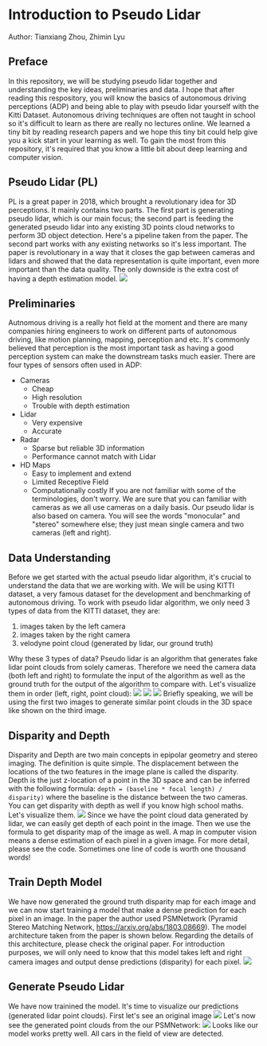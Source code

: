 # Introduction to Pseudo Lidar
Author: Tianxiang Zhou, Zhimin Lyu

## Preface
In this repository, we will be studying pseudo lidar together and understanding the key ideas, preliminaries and data. I hope that after reading this respository, you will know the basics of autonomous driving perceptions (ADP) and being able to play with pseudo lidar yourself with the Kitti Dataset. Autonomous driving techniques are often not taught in school so it's difficult to learn as there are really no lectures online. We learned a tiny bit by reading research papers and we hope this tiny bit could help give you a kick start in your learning as well. To gain the most from this repository, it's required that you know a little bit about deep learning and computer vision. 

## Pseudo Lidar (PL)
PL is a great paper in 2018, which brought a revolutionary idea for 3D perceptions. It mainly contains two parts. The first part is generating pseudo lidar, which is our main focus; the second part is feeding the generated pseudo lidar into any existing 3D points cloud networks to perform 3D object detection. Here's a pipeline taken from the paper. The second part works with any existing networks so it's less important. The paper is revolutionary in a way that it closes the gap between cameras and lidars and showed that the data representation is quite important, even more important than the data quality. The only downside is the extra cost of having a depth estimation model.
<img src='https://github.com/naivepig1998/pseudo_lidar/blob/main/images/pl.png?raw=true'>

## Preliminaries
Autnomous driving is a really hot field at the moment and there are many companies hiring engineers to work on different parts of autonomous driving, like motion planning, mapping, perception and etc. It's commonly believed that perception is the most important task as having a good perception system can make the downstream tasks much easier. There are four types of sensors often used in ADP:
* Cameras
  * Cheap
  * High resolution
  * Trouble with depth estimation
* Lidar
  * Very expensive
  * Accurate
* Radar
  * Sparse but reliable 3D information
  * Performance cannot match with Lidar
* HD Maps
  * Easy to implement and extend
  * Limited Receptive Field
  * Computationally costly
If you are not familiar with some of the terminologies, don't worry. We are sure that you can familiar with cameras as we all use cameras on a daily basis. Our pseudo lidar is also based on camera. You will see the words "monocular" and "stereo" somewhere else; they just mean single camera and two cameras (left and right).

## Data Understanding
Before we get started with the actual pseudo lidar algorithm, it's crucial to understand the data that we are working with. We will be using KITTI dataset, a very famous dataset for the development and benchmarking of autonomous driving. To work with pseudo lidar algorithm, we only need 3 types of data from the KITTI dataset, they are:
1. images taken by the left camera
2. images taken by the right camera
3. velodyne point cloud (generated by lidar, our ground truth)

Why these 3 types of data? Pseudo lidar is an algorithm that generates fake lidar point clouds from solely cameras. Therefore we need the camera data (both left and right) to formulate the input of the algorithm as well as the ground truth for the output of the algorithm to compare with. Let's visualize them in order (left, right, point cloud):
<img src='https://github.com/naivepig1998/pseudo_lidar/blob/main/images/left.png?raw=true'>
<img src='https://github.com/naivepig1998/pseudo_lidar/blob/main/images/right.png?raw=true'>
<img src='https://github.com/naivepig1998/pseudo_lidar/blob/main/images/pointcloud.png?raw=true'>
Briefly speaking, we will be using the first two images to generate similar point clouds in the 3D space like shown on the third image.

## Disparity and Depth
Disparity and Depth are two main concepts in epipolar geometry and stereo imaging. The definition is quite simple. The displacement between the locations of the two features in the image plane is called the disparity. Depth is the just z-location of a point in the 3D space and can be inferred with the following formula: `depth = (baseline * focal length) / disparity)` where the baseline is the distance between the two cameras. You can get disparity with depth as well if you know high school maths. Let's visualize them.
<img src='https://github.com/naivepig1998/pseudo_lidar/blob/main/images/depth_disp.png?raw=true'>
Since we have the point cloud data generated by lidar, we can easily get depth of each point in the image. Then we use the formula to get disparity map of the image as well. A map in computer vision means a dense estimation of each pixel in a given image. For more detail, please see the code. Sometimes one line of code is worth one thousand words!

## Train Depth Model
We have now generated the ground truth disparity map for each image and we can now start training a model that make a dense prediction for each pixel in an image. In the paper the author used PSMNetwork (Pyramid Stereo Matching Network, https://arxiv.org/abs/1803.08669). The model architecture taken from the paper is shown below. Regarding the details of this architecture, please check the original paper. For introduction purposes, we will only need to know that this model takes left and right camera images and output dense predictions (disparity) for each pixel.
<img src='https://github.com/naivepig1998/pseudo_lidar/blob/main/images/psm.png?raw=true'>

## Generate Pseudo Lidar
We have now trainined the model. It's time to visualize our predictions (generated lidar point clouds). First let's see an original image
<img src='https://github.com/naivepig1998/pseudo_lidar/blob/main/images/original_img.png?raw=true'>
Let's now see the generated point clouds from the our PSMNetwork:
<img src='https://github.com/naivepig1998/pseudo_lidar/blob/main/images/generated_pc.png?raw=true'>
Looks like our model works pretty well. All cars in the field of view are detected.
